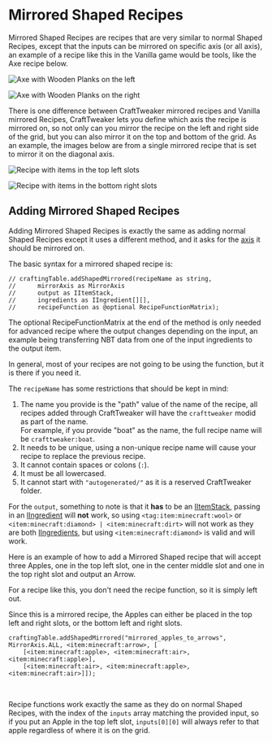 # Mirrored Shaped Recipes

Mirrored Shaped Recipes are recipes that are very similar to normal Shaped Recipes, except that the inputs can be mirrored on specific axis (or all axis), an example of a recipe like this in the Vanilla game would be tools, like the Axe recipe below.

![Axe with Wooden Planks on the left](https://blamejared.com/docsImages/axe_left.png)

![Axe with Wooden Planks on the right](https://blamejared.com/docsImages/axe_right.png)

There is one difference between CraftTweaker mirrored recipes and Vanilla mirrored Recipes, CraftTweaker lets you define which axis the recipe is mirrored on, so not only can you mirror the recipe on the left and right side of the grid, but you can also mirror it on the top and bottom of the grid. As an example, the images below are from a single mirrored recipe that is set to mirror it on the diagonal axis.

![Recipe with items in the top left slots](https://blamejared.com/docsImages/mirrored_top_left.png)

![Recipe with items in the bottom right slots](https://blamejared.com/docsImages/mirrored_bottom_right.png)


## Adding Mirrored Shaped Recipes

Adding Mirrored Shaped Recipes is exactly the same as adding normal Shaped Recipes except it uses a different method, and it asks for the [axis](/vanilla/api/recipe/MirrorAxis) it should be mirrored on.

The basic syntax for a mirrored shaped recipe is:

```zenscript
// craftingTable.addShapedMirrored(recipeName as string, 
//      mirrorAxis as MirrorAxis
//      output as IItemStack,
//      ingredients as IIngredient[][], 
//      recipeFunction as @optional RecipeFunctionMatrix);
```

The optional RecipeFunctionMatrix at the end of the method is only needed for advanced recipe where the output changes depending on the input, an example being transferring NBT data from one of the input ingredients to the output item.

In general, most of your recipes are not going to be using the function, but it is there if you need it.

The `recipeName` has some restrictions that should be kept in mind:
1) The name you provide is the "path" value of the name of the recipe, all recipes added through CraftTweaker will have the `crafttweaker` modid as part of the name.<br/>For example, if you provide "boat" as the name, the full recipe name will be `crafttweaker:boat`.
2) It needs to be unique, using a non-unique recipe name will cause your recipe to replace the previous recipe.
3) It cannot contain spaces or colons (`:`).
4) It must be all lowercased.
5) It cannot start with `"autogenerated/"` as it is a reserved CraftTweaker folder.

For the `output`, something to note is that it **has** to be an [IItemStack](/vanilla/api/items/IItemStack/), passing in an [IIngredient](/vanilla/api/items/IIngredient/) will **not** work, so using `<tag:item:minecraft:wool>` or `<item:minecraft:diamond> | <item:minecraft:dirt>` will not work as they are both [IIngredients](/vanilla/api/items/IIngredient/), but using `<item:minecraft:diamond>` is valid and will work.

Here is an example of how to add a Mirrored Shaped recipe that will accept three Apples, one in the top left slot, one in the center middle slot and one in the top right slot and output an Arrow.

For a recipe like this, you don't need the recipe function, so it is simply left out.

Since this is a mirrored recipe, the Apples can either be placed in the top left and right slots, or the bottom left and right slots.

```zenscript
craftingTable.addShapedMirrored("mirrored_apples_to_arrows", MirrorAxis.ALL, <item:minecraft:arrow>, [
    [<item:minecraft:apple>, <item:minecraft:air>, <item:minecraft:apple>], 
    [<item:minecraft:air>, <item:minecraft:apple>, <item:minecraft:air>]]);
```
<br/>

Recipe functions work exactly the same as they do on normal Shaped Recipes, with the index of the `inputs` array matching the provided input, so if you put an Apple in the top left slot, `inputs[0][0]` will always refer to that apple regardless of where it is on the grid.
